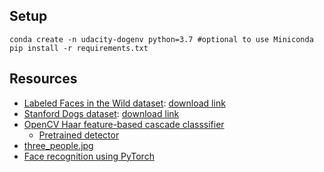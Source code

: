 ## Setup
```
conda create -n udacity-dogenv python=3.7 #optional to use Miniconda
pip install -r requirements.txt
```

## Resources

* [Labeled Faces in the Wild dataset](http://vis-www.cs.umass.edu/lfw/): [download link](https://s3-us-west-1.amazonaws.com/udacity-aind/dog-project/lfw.zip)
* [Stanford Dogs dataset](http://vision.stanford.edu/aditya86/ImageNetDogs/): [download link](https://s3-us-west-1.amazonaws.com/udacity-aind/dog-project/dogImages.zip)
* [OpenCV Haar feature-based cascade classsifier](http://docs.opencv.org/trunk/d7/d8b/tutorial_py_face_detection.html)
    * [Pretrained detector](https://github.com/opencv/opencv/tree/master/data/haarcascades)
* [three_people.jpg](https://www.shutterstock.com/image-photo/horizontal-shot-three-mixed-race-teenagers-1238409808)
* [Face recognition using PyTorch](https://github.com/timesler/facenet-pytorch)